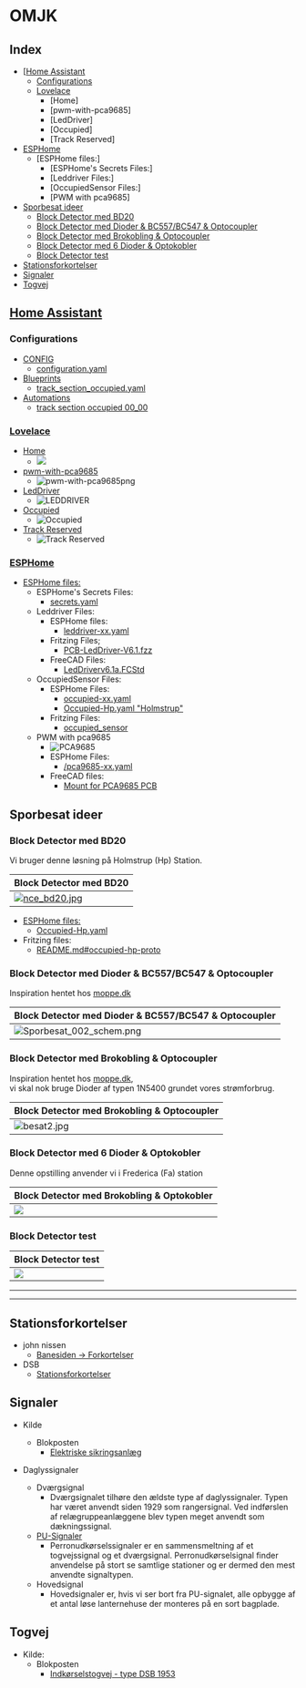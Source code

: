 # OMJK

## Index

* [[Home Assistant](./README.md#home-assistant)
  * [Configurations](./README.md#configurations)
  * [Lovelace](./README.md#lovelace)
    * [Home]
    * [pwm-with-pca9685]
    * [LedDriver]
    * [Occupied]
    * [Track Reserved]
* [ESPHome](./README.md#esphome)
  * [ESPHome files:]
    * [ESPHome's Secrets Files:]
    * [Leddriver Files:]
    * [OccupiedSensor Files:]
    * [PWM with pca9685]
* [Sporbesat ideer](./README.md#sporbesat-ideer)
  * [Block Detector med BD20](./README.md#block-detector-med-bd20)
  * [Block Detector med Dioder & BC557/BC547 & Optocoupler](./README.md#block-detector-med-dioder--bc557bc547--optocoupler)
  * [Block Detector med Brokobling & Optocoupler](./README.md#block-detector-med-brokobling--optocoupler)
  * [Block Detector med 6 Dioder & Optokobler](./README.md#block-detector-med-6-dioder--optokobler)
  * [Block Detector test](./README.md#block-detector-test)
* [Stationsforkortelser](./README.md#stationsforkortelser)
* [Signaler](./README.md#signaler)
* [Togvej](./README.md#togvej)

## [Home Assistant](./HomeAssistant/)

### Configurations

* [CONFIG](./HomeAssistant/CONFIG/)
  * [configuration.yaml](./HomeAssistant/CONFIG/configuration.yaml)
* [Blueprints](./HomeAssistant/CONFIG/Blueprints/)
  * [track_section_occupied.yaml](./HomeAssistant/CONFIG/Blueprints/train_occupied_sensor.yaml)
* [Automations](./HomeAssistant/CONFIG/Automations/)
  * [track section occupied 00_00](./HomeAssistant/CONFIG/Automations/Train%20occupied%20sensor%2000_00)

### [Lovelace](./HomeAssistant/Lovelace/lovelace.md)

* [Home](./HomeAssistant/Lovelace/lovelace.md#home)
  * [![](./HomeAssistant/Lovelace/images/Skærmbillede%20fra%202024-02-03%2009-36-05.png)](./HomeAssistant/Lovelace/lovelace.md)
* [pwm-with-pca9685](./HomeAssistant/Lovelace/lovelace.md#pwm-with-pca9685)
  * ![pwm-with-pca9685png](./HomeAssistant/Lovelace/images/Skærmbillede%20fra%202024-01-22%2020-42-27.png)
* [LedDriver](./HomeAssistant/Lovelace/lovelace.md#leddriver)
  * ![LEDDRIVER](./HomeAssistant/Lovelace/images/Skærmbillede%20fra%202024-01-06%2012-04-10.png)
* [Occupied](./HomeAssistant/Lovelace/lovelace.md#occupied)
  * ![Occupied](./HomeAssistant/Lovelace/images/Skærmbillede%20fra%202024-02-03%2009-28-41.png)
* [Track Reserved](./HomeAssistant/Lovelace/lovelace.md#track-reserved)
  * ![Track Reserved](./HomeAssistant/Lovelace/images/Skærmbillede%20fra%202024-02-03%2009-31-35.png)

### [ESPHome](./HomeAssistant/ESPHome/esphome.md)

* [ESPHome files:](./HomeAssistant/ESPHome/esphome.md)
  * ESPHome's Secrets Files:
    * [secrets.yaml](./HomeAssistant/ESPHome/esphome.md#secretsyaml)
  * Leddriver Files:
    * ESPHome files:
      * [leddriver-xx.yaml](./leddriver-xx.yaml)
    * Fritzing Files;
      * [PCB-LedDriver-V6.1.fzz](https://github.com/sekt1953/Fritzing/blob/main/My_PCB/LedDriver/v6.1/PCB-LedDriver-V6.1.fzz)
    * FreeCAD Files:
      * [LedDriverv6.1a.FCStd](https://github.com/sekt1953/FreeCAD/blob/main/LeadDriverv6.1/LedDriverv6.1a.FCStd)
  * OccupiedSensor Files:
    * ESPHome Files:
      * [occupied-xx.yaml](./HomeAssistant/ESPHome/occupied-xx.yaml)
      * [Occupied-Hp.yaml "Holmstrup"](./HomeAssistant/ESPHome/Occupied-Hp.yaml)
    * Fritzing Files:
      * [occupied_sensor](https://github.com/sekt1953/Fritzing/blob/main/My_PCB/README.md#occupied_sensor-work-in-progress)
  * PWM with pca9685
    * ![PCA9685](./HomeAssistant/ESPHome/Images/Skærmbillede%20fra%202024-01-23%2013-13-27.png)
    * ESPHome Files:
      * [/pca9685-xx.yaml](./HomeAssistant/ESPHome/pca9685-00.yaml)
    * FreeCAD files:
      * [Mount for PCA9685 PCB](https://github.com/sekt1953/FreeCAD#mount-for-pca9685-pcb)

## Sporbesat ideer

### Block Detector med BD20

Vi bruger denne løsning på Holmstrup (Hp) Station.

|Block Detector med BD20|
|:---|
|[![nce_bd20.jpg](./Udstyr/Images/nce_bd20.png)](./Udstyr/README.md)|

* [ESPHome files:](./README.md#esphome)
  * [Occupied-Hp.yaml](https://github.com/sekt1953/OMJK/blob/main/HomeAssistant/ESPHome/Occupied-Hp.yaml)
* Fritzing files:
  * [README.md#occupied-hp-proto](https://github.com/sekt1953/Fritzing/blob/main/My_PCB/README.md#occupied-hp-proto)

### Block Detector med Dioder &  BC557/BC547 & Optocoupler

Inspiration hentet hos [moppe.dk](https://www.moppe.dk/besat.html)

|Block Detector med Dioder &  BC557/BC547 & Optocoupler|
|:---|
|![Sporbesat_002_schem.png](./Udstyr/Images/Sporbesat_002_schem.png)|

### Block Detector med Brokobling & Optocoupler

Inspiration hentet hos [moppe.dk](https://www.moppe.dk/besat.html),  
  vi skal nok bruge Dioder af typen 1N5400 grundet vores strømforbrug.

|Block Detector med Brokobling & Optocoupler|
|:---|
|![besat2.jpg](./Udstyr/Images/Sporbesat_003_schem.png)|

### Block Detector med 6 Dioder & Optokobler

Denne opstilling anvender vi i Frederica (Fa) station

|Block Detector med Brokobling & Optokobler|
|:---|
|![](./Udstyr/Images/principle_track_detection_schem.png)|


### Block Detector test

|Block Detector test|
|:---|
|![](./Udstyr/Images/Occupied-test_schem.png)|


<hr/><hr/>

## Stationsforkortelser

* john nissen
  * [Banesiden -> Forkortelser](https://www.john-nissen.dk/banesiden/Forkortelser/station.php)
* DSB
  * [Stationsforkortelser](https://www.dsb.dk/dsb-labs/liste-over-forkortelser/stationsforkortelser/)

## Signaler

* Kilde
  * Blokposten
    * [Elektriske sikringsanlæg](https://www.blokposten.dk/sikr/elek/elek-index.htm)

* Daglyssignaler
  * Dværgsignal
    * Dværgsignalet tilhøre den ældste type af daglyssignaler. Typen har været anvendt siden 1929 som rangersignal. Ved indførslen af relægruppeanlæggene blev typen meget anvendt som dækningssignal.
  * [PU-Signaler](./signaler/PU-Signaler.md)
    * Perronudkørselssignaler er en sammensmeltning af et togvejssignal og et dværgsignal. Perronudkørselsignal finder anvendelse på stort se samtlige stationer og er dermed den mest anvendte signaltypen.
  * Hovedsignal
    * Hovedsignaler er, hvis vi ser bort fra PU-signalet, alle opbygge af et antal løse lanternehuse der monteres på en sort bagplade.

## Togvej

* Kilde:
  * Blokposten
    * [Indkørselstogvej - type DSB 1953](https://www.blokposten.dk/sikr/elek/elek-dsb53-indk-betj.htm)

